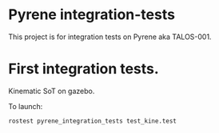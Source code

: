 # Pyrene integration-tests

This project is for integration tests on Pyrene aka TALOS-001.

# First integration tests.
Kinematic SoT on gazebo.

To launch:
```
rostest pyrene_integration_tests test_kine.test
```


